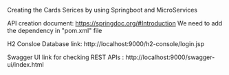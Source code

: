 Creating the Cards Serices by using Springboot and MicroServices

API creation document: https://springdoc.org/#Introduction We need to add the dependency in "pom.xml" file

H2 Consloe Database link: http://localhost:9000/h2-console/login.jsp

Swagger UI link for checking REST APIs : http://localhost:9000/swagger-ui/index.html
